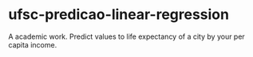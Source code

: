 # ufsc-predicao-linear-regression
A academic work. Predict values to life expectancy of a city by your per capita income.
